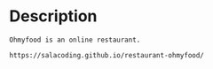 # Description
    Ohmyfood is an online restaurant.

    https://salacoding.github.io/restaurant-ohmyfood/